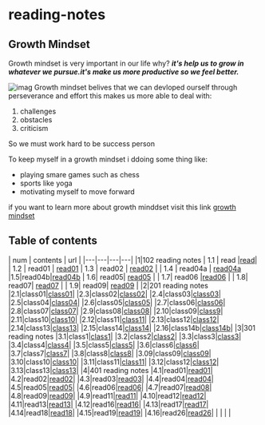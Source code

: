 # reading-notes

## Growth Mindset

Growth mindset is very important in our life why?
***it's help us to grow in whatever we pursue.it's make us more productive so we feel better.***

![imag](https://static.dw.com/image/19392815_6.jpg)
Growth mindset belives that we can devloped ourself through perseverance and effort this makes us more able to deal with:

1. challenges
2. obstacles
3. criticism

So we must work hard to be success person

To keep myself in a growth mindset i ddoing some thing like:

- playing smare games such as chess
- sports like yoga
- motivating myself to move forward

if you want to learn more about growth minddset visit this link  [growth mindset](https://www.mindsetworks.com/science/)

## Table of contents

|  num | contents  |  url |
|---|---|---|---|
|1|102 reading notes
| 1.1  | read  |[read](https://abrar189.github.io/reading-notes/read)|
| 1.2  | read01  | [read01](https://abrar189.github.io/reading-notes/read01)
| 1.3  | read02  | [read02](https://abrar189.github.io/reading-notes/read02)  |
|  1.4 | read04a  | [read04a](https://abrar189.github.io/reading-notes/read04a)
|1.5|read04b|[read04b](https://abrar189.github.io/reading-notes/read04b)
|  1.6|  read05| [read05](https://abrar189.github.io/reading-notes/read05)  |
| 1.7|  read06 |[read06](https://abrar189.github.io/reading-notes/read06)   |
| 1.8|   read07| [read07](https://abrar189.github.io/reading-notes/read07)  |
| 1.9| read09| [read09](https://abrar189.github.io/reading-notes/read09)  |
|2|201 reading notes
|2.1|class01|[class01](https://abrar189.github.io/reading-notes/class01)|
|2.3|class02|[class02](https://abrar189.github.io/reading-notes/class02)|
|2.4|class03|[class03](https://abrar189.github.io/reading-notes/class03)|
|2.5|class04|[class04](https://abrar189.github.io/reading-notes/class04)|
|2.6|class05|[class05](class05.md)|
|2.7|class06|[class06](https://abrar189.github.io/reading-notes/class06)|
|2.8|class07|[class07](https://abrar189.github.io/reading-notes/class07)|
|2.9|class08|[class08](201/class08.md)|
|2.10|class09|[class9](201/class9.md)|
|2.11|class10|[class10](201/class10.md)|
|2.12|class11|[class11](201/class11.md)|
|2.13|class12|[class12](201/class12.md)|
|2.14|class13|[class13](201/class13.md)|
|2.15|class14|[class14](201/class14.md)|
|2.16|class14b|[class14b](201/class14b.md)|
|3|301 reading notes
|3.1|class1|[class1](301/class1.md)|
|3.2|class2|[class2](301/class2.md)|
|3.3|class3|[class3](301/class3.md)|
|3.4|class4|[class4](301/class4.md)|
|3.5|class5|[class5](301/class5.md)|
|3.6|class6|[class6](301/class6.md)|
|3.7|class7|[class7](301/class7.md)|
|3.8|class8|[class8](301/class8.md)|
|3.09|class09|[class09](301/class09.md)|
|3.10|class10|[class10](301/class10.md)|
|3.11|class11|[class11](301/class11.md)|
|3.12|class12|[class12](301/class12.md)|
|3.13|class13|[class13](301/class13.md)|
|4|401 reading notes
|4.1|read01|[read01](401/read01.md)|
|4.2|read02|[read02](401/read02.md)|
|4.3|read03|[read03](401/read03.md)|
|4.4|read04|[read04](401/read04.md)|
|4.5|read05|[read05](401/read05.md)|
|4.6|read06|[read06](401/read06.md)|
|4.7|read07|[read08](401/read08.md)|
|4.8|read09|[read09](401/read09.md)|
|4.9|read11|[read11](401/read11.md)|
|4.10|read12|[read12](401/read12.md)|
|4.11|read13|[read13](401/read13.md)|
|4.12|read16|[read16](401/read16.md)|
|4.13|read17|[read17](401/read17.md)|
|4.14|read18|[read18](401/read18.md)|
|4.15|read19|[read19](401/read19.md)|
|4.16|read26|[read26](401/read26.md)|
|    |   |   |   




